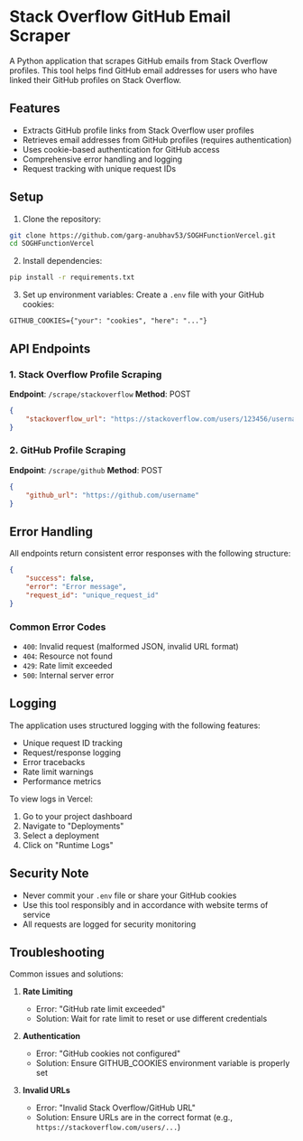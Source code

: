 # Stack Overflow GitHub Email Scraper

A Python application that scrapes GitHub emails from Stack Overflow profiles. This tool helps find GitHub email addresses for users who have linked their GitHub profiles on Stack Overflow.

## Features

- Extracts GitHub profile links from Stack Overflow user profiles
- Retrieves email addresses from GitHub profiles (requires authentication)
- Uses cookie-based authentication for GitHub access
- Comprehensive error handling and logging
- Request tracking with unique request IDs

## Setup

1. Clone the repository:
```bash
git clone https://github.com/garg-anubhav53/SOGHFunctionVercel.git
cd SOGHFunctionVercel
```

2. Install dependencies:
```bash
pip install -r requirements.txt
```

3. Set up environment variables:
Create a `.env` file with your GitHub cookies:
```
GITHUB_COOKIES={"your": "cookies", "here": "..."}
```

## API Endpoints

### 1. Stack Overflow Profile Scraping
**Endpoint**: `/scrape/stackoverflow`
**Method**: POST
```json
{
    "stackoverflow_url": "https://stackoverflow.com/users/123456/username"
}
```

### 2. GitHub Profile Scraping
**Endpoint**: `/scrape/github`
**Method**: POST
```json
{
    "github_url": "https://github.com/username"
}
```

## Error Handling

All endpoints return consistent error responses with the following structure:
```json
{
    "success": false,
    "error": "Error message",
    "request_id": "unique_request_id"
}
```

### Common Error Codes
- `400`: Invalid request (malformed JSON, invalid URL format)
- `404`: Resource not found
- `429`: Rate limit exceeded
- `500`: Internal server error

## Logging

The application uses structured logging with the following features:
- Unique request ID tracking
- Request/response logging
- Error tracebacks
- Rate limit warnings
- Performance metrics

To view logs in Vercel:
1. Go to your project dashboard
2. Navigate to "Deployments"
3. Select a deployment
4. Click on "Runtime Logs"

## Security Note

- Never commit your `.env` file or share your GitHub cookies
- Use this tool responsibly and in accordance with website terms of service
- All requests are logged for security monitoring

## Troubleshooting

Common issues and solutions:

1. **Rate Limiting**
   - Error: "GitHub rate limit exceeded"
   - Solution: Wait for rate limit to reset or use different credentials

2. **Authentication**
   - Error: "GitHub cookies not configured"
   - Solution: Ensure GITHUB_COOKIES environment variable is properly set

3. **Invalid URLs**
   - Error: "Invalid Stack Overflow/GitHub URL"
   - Solution: Ensure URLs are in the correct format (e.g., `https://stackoverflow.com/users/...`)
